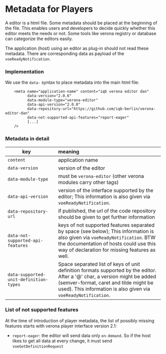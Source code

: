 # Metadata for Players

A editor is a html file. Some metadata should be placed at the beginning of the file. This enables users and developers to decide quickly whether this editor meets the needs or not. Some tools like verona registry or database can categorize the editors easily.

The application (host) using an editor as plug-in should not read these metadata. There are corresponding data as payload of the `voeReadyNotification`.

### Implementation
We use the `data-` syntax to place metadata into
the main html file:

```
    <meta name="application-name" content="iqb verona editor dan"
          data-version="2.0.6"
          data-module-type="verona-editor"
          data-api-version="2.0.0"
          data-repository-url="https://github.com/iqb-berlin/verona-editor-dan"
          data-not-supported-api-features="report-eager"
          [...]
    />
```

### Metadata in detail
| &nbsp;&nbsp;&nbsp;&nbsp;&nbsp;&nbsp;&nbsp;&nbsp;&nbsp;&nbsp;&nbsp;key&nbsp;&nbsp;&nbsp;&nbsp;&nbsp;&nbsp;&nbsp;&nbsp;&nbsp;&nbsp;&nbsp;&nbsp;&nbsp;| meaning |
| :------------- | :------------- |
| `content` | application name |
| `data-version` | version of the editor |
| `data-module-type` | must be `verona-editor` (other verona modules carry other tags) |
| `data-api-version` | version of the interface supported by the editor;  This information is also given via `voeReadyNotification`. |
| `data-repository-url` | if published, the url of the code repository should be given to get further information |
| `data-not-supported-api-features` | keys of not supported features separated by space (see below);  This information is also given via `voeReadyNotification`. BTW the documentation of hosts could use this way of declaration for missing features as well. |
| `data-supported-unit-definition-types` | Space separated list of keys of unit definition formats supported by the editor. After a '@' char, a version might be added (semver-format, caret and tilde might be used). This information is also given via `voeReadyNotification`. |

### List of not supported features
At the time of introduction of player metadata, the list of possibly missing features starts with verona player interface version 2.1:
* `report-eager`: the editor will send data only `on-demand`. So if the host likes to get all data at every change, it must send `voeGetDefinitionRequest`
